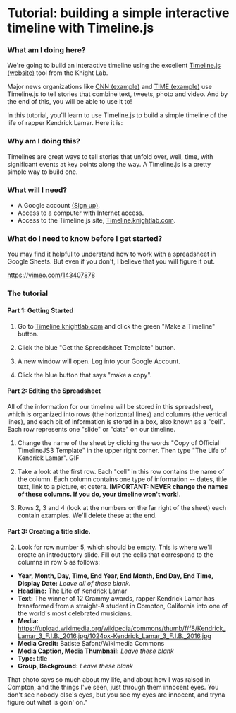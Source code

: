 # Tutorial: building a simple interactive timeline with Timeline.js

### What am I doing here?

We're going to build an interactive timeline using the excellent [Timeline.js (website)](https://timeline.knightlab.com/) tool from the Knight Lab.  

Major news organizations like [CNN  (example)](https://www.cnn.com/2016/04/20/asia/north-korea-restaurant-defectors/index.html) and [TIME (example)](http://world.time.com/2013/12/05/nelson-mandelas-extraordinary-life-an-interactive-timeline/) use Timeline.js to tell stories that combine text, tweets, photo and video.  And by the end of this, you will be able to use it to!

In this tutorial, you'll learn to use Timeline.js to build a simple timeline of the life of rapper Kendrick Lamar.  Here it is:   

### Why am I doing this?

Timelines are great ways to tell stories that unfold over, well, time, with significant events at key points along the way. A Timeline.js is a pretty simple way to build one.    

### What will I need?

* A Google account [(Sign up)](https://accounts.google.com/SignUp?hl=en).
* Access to a computer with Internet access.
* Access to the Timeline.js site, [Timeline.knightlab.com](https://timeline.knightlab.com/).

### What do I need to know before I get started?

You may find it helpful to understand how to work with a spreadsheet in Google Sheets. But even if you don't, I believe that you will figure it out.

https://vimeo.com/143407878

### The tutorial

#### Part 1: Getting Started

1. Go to [Timeline.knightlab.com](https://timeline.knightlab.com/) and click the green "Make a Timeline" button.

2. Click the blue "Get the Spreadsheet Template" button.  

3. A new window will open. Log into your Google Account.

4. Click the blue button that says "make a copy".

#### Part 2: Editing the Spreadsheet

All of the information for our timeline will be stored in this spreadsheet, which is organized into rows (the horizontal lines) and columns (the vertical lines), and each bit of information is stored in a box, also known as a "cell". Each row represents one "slide" or "date" on our timeline.

1.  Change the name of the sheet by clicking the words "Copy of Official TimelineJS3 Template" in the upper right corner.  Then type "The Life of Kendrick Lamar".
GIF

2.  Take a look at the first row.  Each "cell" in this row contains the name of the column.  Each column contains one type of information -- dates, title text, link to a picture, et cetera. **IMPORTANT: NEVER change the names of these columns. If you do, your timeline won't work!**.

3.  Rows 2, 3 and 4 (look at the numbers on the far right of the sheet) each contain examples.  We'll delete these at the end.

#### Part 3: Creating a title slide.

2.  Look for row number 5, which should be empty. This is where we'll create an introductory slide. Fill out the cells that correspond to the columns in row 5 as follows:

* **Year, Month, Day,	Time,	End Year,	End Month, End Day,	End Time,	Display Date:** *Leave all of these blank.*
* **Headline:** The Life of Kendrick Lamar
* **Text:** The winner of 12 Grammy awards, rapper Kendrick Lamar has transformed from a straight-A student in Compton, California into one of the world's most celebrated musicians.  
* **Media:** https://upload.wikimedia.org/wikipedia/commons/thumb/f/f8/Kendrick_Lamar_3_F.I.B._2016.jpg/1024px-Kendrick_Lamar_3_F.I.B._2016.jpg
* **Media Credit:** 	Batiste Safont/Wikimedia Commons
* **Media Caption, Media Thumbnail:** *Leave these blank*
* **Type:** title
* **Group, Background:** *Leave these blank*



That photo says so much about my life, and about how I was raised in Compton, and the things I've seen, just through them innocent eyes. You don't see nobody else's eyes, but you see my eyes are innocent, and tryna figure out what is goin' on."  
